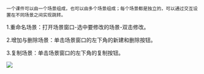     一个课件可以由一个场景组成，也可以由多个场景组成；每个场景都是独立的，可以通过交互设置在不同场景之间实现跳转。

   1.重命名场景：打开场景窗口-选中要修改的场景-双击修改。



   2.增加与删除场景：单击场景窗口的左下角的新建和删除按钮。



   3.复制场景：单击场景窗口的左下角的复制按钮。

![](file:///C:\Users\netedi21\AppData\Local\Temp\ksohtml\wpsFE55.tmp.png)

